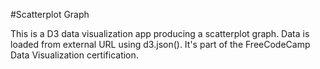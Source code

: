 #Scatterplot Graph

This is a D3 data visualization app producing a scatterplot graph. Data is loaded from external URL using d3.json(). It's part of the FreeCodeCamp Data Visualization certification.
